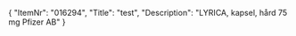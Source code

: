 {
  "ItemNr": "016294",
  "Title": "test",
  "Description": "LYRICA, kapsel, hård 75 mg Pfizer AB"
}
